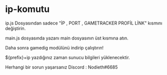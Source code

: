 # ip-komutu
ip.js Dosyasından sadece "İP , PORT , GAMETRACKER PROFİL LİNK" kısmını değiştirin.

main.js dosyasında yazanı main dosyasının üst kısmına atın.

Daha sonra gamedig modülünü indirip çalıştırın!

${prefix}+ip yazdığınız zaman sunucu bilgileri yüklenecektir.

Herhangi bir sorun yaşarsanız Discord : Nodieth#6685
